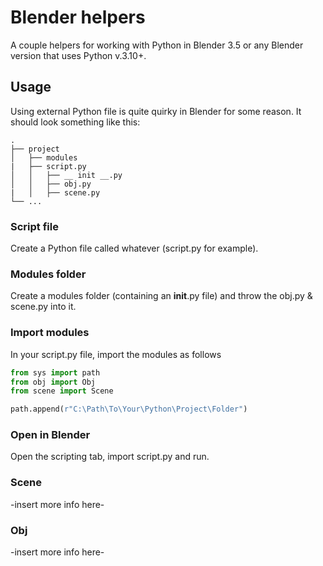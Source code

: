 # Blender helpers

A couple helpers for working with Python in Blender 3.5 or any Blender version that uses Python v.3.10+.

## Usage

Using external Python file is quite quirky in Blender for some reason. It should look something like this:

```
.
├── project
│   ├── modules
|   ├── script.py
│   │   ├── __ init __.py
│   │   ├── obj.py
|   │   ├── scene.py
└── ...
```

### Script file

Create a Python file called whatever (script.py for example).

### Modules folder

Create a modules folder (containing an **init**.py file) and throw the obj.py & scene.py into it.

### Import modules

In your script.py file, import the modules as follows

```python
from sys import path
from obj import Obj
from scene import Scene

path.append(r"C:\Path\To\Your\Python\Project\Folder")
```

### Open in Blender

Open the scripting tab, import script.py and run.

### Scene

-insert more info here-

### Obj

-insert more info here-
